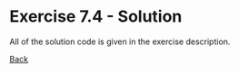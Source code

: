 # Exercise 7.4 - Solution

All of the solution code is given in the exercise description.



[Back](ex7_4.md)
